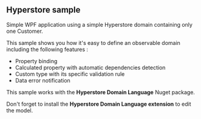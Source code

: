 ﻿## Hyperstore sample

Simple WPF application using a simple Hyperstore domain containing only one Customer.

This sample shows you how it's easy to define an observable domain including the following features :

* Property binding
* Calculated property with automatic dependencies detection
* Custom type with its specific validation rule
* Data error notification


This sample works with the **Hyperstore Domain Language** Nuget package.

Don't forget to install the **Hyperstore Domain Language extension** to edit the model.
